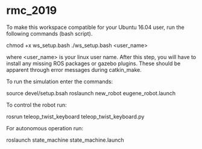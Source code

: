 # rmc_2019

To make this workspace compatible for your Ubuntu 16.04 user, run the following commands (bash script).

chmod +x ws_setup.bash
./ws_setup.bash <user_name>

where <user_name> is your linux user name.
After this step, you will have to install any missing ROS packages or gazebo plugins. 
These should be apparent through error messages during catkin_make.

To run the simulation enter the commands:

source devel/setup.bsah
roslaunch new_robot eugene_robot.launch

To control the robot run:

rosrun teleop_twist_keyboard teleop_twist_keyboard.py

For autonomous operation run:

roslaunch state_machine state_machine.launch

